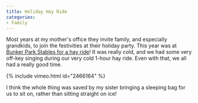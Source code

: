 ```yaml
---
title: Holiday Hay Ride
categories:
- Family
---
```


Most years at my mother's office they invite family, and especially grandkids, to join the festivities at their holiday party. This year was at [Bunker Park Stables for a hay ride](http://www.bunkerparkstable.com/hay-rides.php)! It was really cold, and we had some very off-key singing during our very cold 1-hour hay ride. Even with that, we all had a really good time.

{% include vimeo.html id="2466164" %}

I think the whole thing was saved by my sister bringing a sleeping bag for us to sit on, rather than sitting straight on ice!
